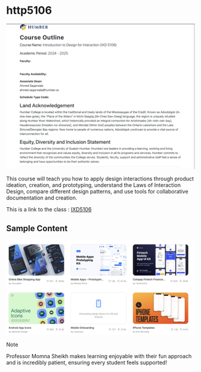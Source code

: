 # http5106

![course outline](courseoutlineixd5106.png)

This course will teach you how to apply design interactions through product ideation, creation, and prototyping, understand the Laws of Interaction Design, compare different design patterns, and use tools for collaborative documentation and creation.

This is a link to the class : [IXD5106](https://humber.ca/transferoptions/course-outlines/outline.html?code=IXD%205106&view=1&year=2024)

## Sample Content

![figma](figma.png)

>[!Note]
Professor Momna Sheikh makes learning enjoyable with their fun approach and is incredibly patient, ensuring every student feels supported!